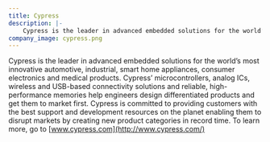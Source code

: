 ```yaml
---
title: Cypress
description: |-
    Cypress is the leader in advanced embedded solutions for the world’s most innovative automotive, industrial, smart home appliances, consumer electronics and medical products.
company_image: cypress.png
---
```

Cypress is the leader in advanced embedded solutions for the world’s most innovative automotive, industrial, smart home appliances, consumer electronics and medical products. Cypress’ microcontrollers, analog ICs, wireless and USB-based connectivity solutions and reliable, high-performance memories help engineers design differentiated products and get them to market first. Cypress is committed to providing customers with the best support and development resources on the planet enabling them to disrupt markets by creating new product categories in record time. To learn more, go to [www.cypress.com](http://www.cypress.com/)

